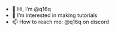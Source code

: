 - 👋 Hi, I’m @q16q
- 👀 I’m interested in making tutorials
- 📫 How to reach me: @q16q on discord

<!---
q16q/q16q is a ✨ special ✨ repository because its `README.md` (this file) appears on your GitHub profile.
You can click the Preview link to take a look at your changes.
--->
